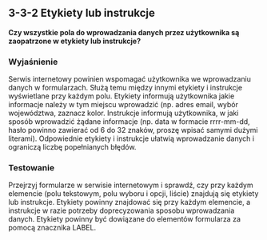 ## 3-3-2 Etykiety lub instrukcje
**Czy wszystkie pola do wprowadzania danych przez użytkownika są zaopatrzone w etykiety lub instrukcje?**

### Wyjaśnienie
Serwis internetowy powinien wspomagać użytkownika we wprowadzaniu danych w formularzach. Służą temu między innymi etykiety i instrukcje wyświetlane przy każdym polu.
Etykiety informują użytkownika jakie informacje należy w tym miejscu wprowadzić (np. adres email, wybór województwa, zaznacz kolor.
Instrukcje informują użytkownika, w jaki sposób wprowadzić żądane informacje (np. data w formacie rrrr-mm-dd, hasło powinno zawierać od 6 do 32 znaków, proszę wpisać samymi dużymi literami).
Odpowiednie etykiety i instrukcje ułatwią wprowadzanie danych i ograniczą liczbę popełnianych błędów.


### Testowanie
Przejrzyj formularze w serwisie internetowym i sprawdź, czy przy każdym elemencie (polu tekstowym, polu wyboru i opcji, liście) znajdują się etykiety lub instrukcje. Etykiety powinny znajdować się przy każdym elemencie, a instrukcje w razie potrzeby doprecyzowania sposobu wprowadzania danych. Etykiety powinny być dowiązane do elementów formularza za pomocą znacznika LABEL.
